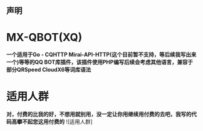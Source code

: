 ## 声明
# MX-QBOT(XQ)
**一个适用于Go - CQHTTP Mirai-API-HTTP(这个目前暂不支持，等后续我写出来一个)等等的QQ BOT库插件，该插件使用PHP编写后续会考虑其他语言，兼容于部分QRSpeed CloudX6等词库语法**
# 适用人群
**对，付费的比我的好，不想用就别用，没一定让你用继续用付费的去吧，我写的代码高攀不起您这用付费的**
![适用人群]
